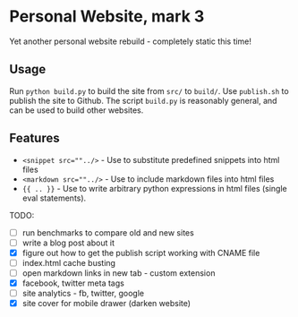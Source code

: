 # Personal Website, mark 3
Yet another personal website rebuild - completely static this time!

## Usage
Run `python build.py` to build the site from `src/` to `build/`. Use `publish.sh` to publish the site to Github. The script `build.py` is reasonably general, and can be used to build other websites.

## Features
 - `<snippet src=""../>` - Use to substitute predefined snippets into html files
 - `<markdown src=""../>` - Use to include markdown files into html files
 - `{{ .. }}` - Use to write arbitrary python expressions in html files (single eval statements).
 
TODO:
 - [ ] run benchmarks to compare old and new sites
 - [ ] write a blog post about it
 - [x] figure out how to get the publish script working with CNAME file
 - [ ] index.html cache busting
 - [ ] open markdown links in new tab - custom extension
 - [x] facebook, twitter meta tags
 - [ ] site analytics - fb, twitter, google
 - [x] site cover for mobile drawer (darken website)
